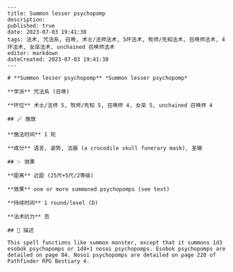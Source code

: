 
    ---
    title: Summon lesser psychopomp
    description: 
    published: true
    date: 2023-07-03 19:41:38
    tags: 法术, 咒法系, 召唤, 术士/法师法术, 5环法术, 牧师/先知法术, 召唤师法术, 4环法术, 女巫法术, unchained 召唤师法术
    editor: markdown
    dateCreated: 2023-07-03 19:41:38
    ---

    # **Summon lesser psychopomp** *Summon lesser psychopomp*

    **学派** 咒法系 (召唤) 

    **环位** 术士/法师 5, 牧师/先知 5, 召唤师 4, 女巫 5, unchained 召唤师 4

    ## 🪄 施放

    **施法时间** 1 轮

    **成分** 语言, 姿势, 法器 (a crocodile skull funerary mask), 圣徽

    ## ✨ 效果  

    **距离** 近距 (25尺+5尺/2等级) 

    **效果** one or more summoned psychopomps (see text) 

    **持续时间** 1 round/level (D) 

    **法术抗力** 否

    ## 📖 描述

    This spell functions like summon monster, except that it summons 1d3 esobok psychopomps or 1d4+1 nosoi psychopomps. Esobok psychopomps are detailed on page 84. Nosoi psychopomps are detailed on page 220 of Pathfinder RPG Bestiary 4.
    